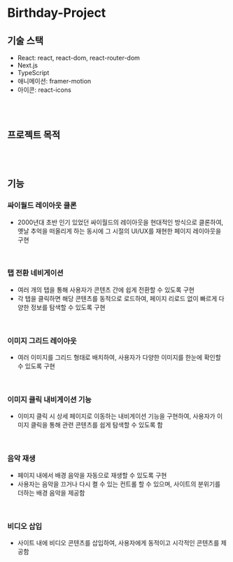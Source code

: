 # Birthday-Project

## 기술 스택
- React: react, react-dom, react-router-dom
- Next.js
- TypeScript
- 애니메이션: framer-motion 
- 아이콘: react-icons 

<br/><br/>

## 프로젝트 목적




<br/><br/>

## 기능
### 싸이월드 레이아웃 클론
- 2000년대 초반 인기 있었던 싸이월드의 레이아웃을 현대적인 방식으로 클론하여, 옛날 추억을 떠올리게 하는 동시에 그 시절의 UI/UX를 재현한 페이지 레이아웃을 구현

<br/>

### 탭 전환 네비게이션
- 여러 개의 탭을 통해 사용자가 콘텐츠 간에 쉽게 전환할 수 있도록 구현
- 각 탭을 클릭하면 해당 콘텐츠를 동적으로 로드하여, 페이지 리로드 없이 빠르게 다양한 정보를 탐색할 수 있도록 구현

<br/>

### 이미지 그리드 레이아웃
- 여러 이미지를 그리드 형태로 배치하여, 사용자가 다양한 이미지를 한눈에 확인할 수 있도록 구현

<br/>

### 이미지 클릭 내비게이션 기능
- 이미지 클릭 시 상세 페이지로 이동하는 내비게이션 기능을 구현하여, 사용자가 이미지 클릭을 통해 관련 콘텐츠를 쉽게 탐색할 수 있도록 함

<br/>

### 음악 재생
- 페이지 내에서 배경 음악을 자동으로 재생할 수 있도록 구현
- 사용자는 음악을 끄거나 다시 켤 수 있는 컨트롤 할 수 있으며, 사이트의 분위기를 더하는 배경 음악을 제공함

<br/>

### 비디오 삽입
- 사이트 내에 비디오 콘텐츠를 삽입하여, 사용자에게 동적이고 시각적인 콘텐츠를 제공함

<br/><br/>
<br/>

